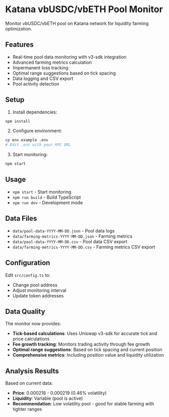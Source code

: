 # Katana vbUSDC/vbETH Pool Monitor

Monitor vbUSDC/vbETH pool on Katana network for liquidity farming optimization.

## Features

- Real-time pool data monitoring with v3-sdk integration
- Advanced farming metrics calculation
- Impermanent loss tracking
- Optimal range suggestions based on tick spacing
- Data logging and CSV export
- Pool activity detection

## Setup

1. Install dependencies:
```bash
npm install
```

2. Configure environment:
```bash
cp env.example .env
# Edit .env with your RPC URL
```

3. Start monitoring:
```bash
npm start
```

## Usage

- `npm start` - Start monitoring
- `npm run build` - Build TypeScript
- `npm run dev` - Development mode

## Data Files

- `data/pool-data-YYYY-MM-DD.json` - Pool data logs
- `data/farming-metrics-YYYY-MM-DD.json` - Farming metrics
- `data/pool-data-YYYY-MM-DD.csv` - Pool data CSV export
- `data/farming-metrics-YYYY-MM-DD.csv` - Farming metrics CSV export

## Configuration

Edit `src/config.ts` to:
- Change pool address
- Adjust monitoring interval
- Update token addresses

## Data Quality

The monitor now provides:
- **Tick-based calculations**: Uses Uniswap v3-sdk for accurate tick and price calculations
- **Fee growth tracking**: Monitors trading activity through fee growth
- **Optimal range suggestions**: Based on tick spacing and current position
- **Comprehensive metrics**: Including position value and liquidity utilization

## Analysis Results

Based on current data:
- **Price**: 0.000218 - 0.000219 (0.46% volatility)
- **Liquidity**: Variable (pool is active)
- **Recommendation**: Low volatility pool - good for stable farming with tighter ranges